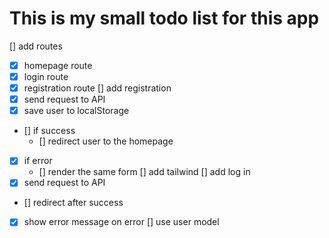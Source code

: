 # This is my small todo list for this app

[] add routes
  - [x] homepage route
  - [x] login route
  - [x] registration route
[] add registration
  - [x] send request to API
  - [x] save user to localStorage
  - [] if success
    - [] redirect user to the homepage
  - [x] if error
    - [] render the same form
[] add tailwind
[] add log in
  - [x] send request to API
  - [] redirect after success
  - [x] show error message on error
[] use user model